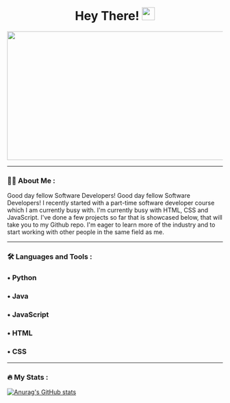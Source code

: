 <h1 align="center">
  Hey There!
  <img src="https://media.giphy.com/media/hvRJCLFzcasrR4ia7z/giphy.gif" width="30px"/>
</h1>
<div align="center">
  <img src="https://media.giphy.com/media/dWesBcTLavkZuG35MI/giphy.gif" width="600" height="300"/>
</div>

---

### :woman_technologist: About Me :
Good day fellow Software Developers!
Good day fellow Software Developers! I recently started with a part-time software developer course which I am currently busy with. I'm currently busy with HTML, CSS and JavaScript. I've done a few projects so far that is showcased below, that will take you to my Github repo. I'm eager to learn more of the industry and to start working with other people in the same field as me.

---

### :hammer_and_wrench: Languages and Tools :
<div>
  <h3>&#x2022; Python</h3>
  <h3>&#x2022; Java</h3>
  <h3>&#x2022; JavaScript</h3>
  <h3>&#x2022; HTML</h3>
  <h3>&#x2022; CSS</h3>
</div>

---

### :fire: My Stats :

[![Anurag's GitHub stats](https://github-readme-stats.vercel.app/api?username=krugerjoshua)](https://github.com/anuraghazra/github-readme-stats)
